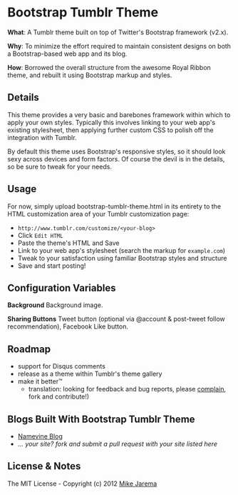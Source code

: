 # Bootstrap Tumblr Theme

**What**: A Tumblr theme built on top of Twitter's Bootstrap framework (v2.x).

**Why**: To minimize the effort required to maintain consistent designs on both a Bootstrap-based web app and its blog.

**How**: Borrowed the overall structure from the awesome Royal Ribbon theme, and rebuilt it using Bootstrap markup and styles.


## Details

This theme provides a very basic and barebones framework within which to apply your own styles.  Typically this involves linking to your web app's existing stylesheet, then applying further custom CSS to polish off the integration with Tumblr.

By default this theme uses Bootstrap's responsive styles, so it should look sexy across devices and form factors.  Of course the devil is in the details, so be sure to tweak for your needs.


## Usage

For now, simply upload bootstrap-tumblr-theme.html in its entirety to the HTML customization area of your Tumblr customization page:

* ``http://www.tumblr.com/customize/<your-blog>``
* Click ``Edit HTML``
* Paste the theme's HTML and Save
* Link to your web app's stylesheet (search the markup for ``example.com``)
* Tweak to your satisfaction using familiar Bootstrap styles and structure
* Save and start posting!


## Configuration Variables

**Background** Background image.

**Sharing Buttons** Tweet button (optional via @account & post-tweet follow recommendation), Facebook Like button.


## Roadmap

* support for Disqus comments
* release as a theme within Tumblr's theme gallery
* make it better&#8482;
  * translation: looking for feedback and bug reports, please [complain](https://github.com/mikejarema/bootstrap-tumblr-theme/issues), fork and contribute!)


## Blogs Built With Bootstrap Tumblr Theme

* [Namevine Blog](http://blog.namevine.com/)
* _... your site? fork and submit a pull request with your site listed here_ 


## License & Notes

The MIT License - Copyright (c) 2012 [Mike Jarema](http://mikejarema.com)

